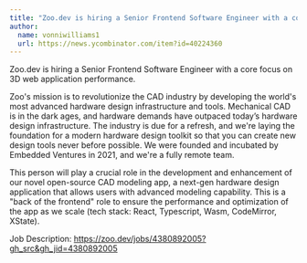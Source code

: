 ```yaml
---
title: "Zoo.dev is hiring a Senior Frontend Software Engineer with a core focus on 3D web application performance."
author:
  name: vonniwilliams1
  url: https://news.ycombinator.com/item?id=40224360
---
```

Zoo.dev is hiring a Senior Frontend Software Engineer with a core focus on 3D web application performance.

Zoo&#x27;s mission is to revolutionize the CAD industry by developing the world&#x27;s most advanced hardware design infrastructure and tools. Mechanical CAD is in the dark ages, and hardware demands have outpaced today’s hardware design infrastructure. The industry is due for a refresh, and we&#x27;re laying the foundation for a modern hardware design toolkit so that you can create new design tools never before possible. We were founded and incubated by Embedded Ventures in 2021, and we&#x27;re a fully remote team.

This person will play a crucial role in the development and enhancement of our novel open-source CAD modeling app, a next-gen hardware design application that allows users with advanced modeling capability. This is a &quot;back of the frontend&quot; role to ensure the performance and optimization of the app as we scale (tech stack: React, Typescript, Wasm, CodeMirror, XState).

Job Description: <a href="https:&#x2F;&#x2F;zoo.dev&#x2F;jobs&#x2F;4380892005?gh_src&amp;gh_jid=4380892005" rel="nofollow">https:&#x2F;&#x2F;zoo.dev&#x2F;jobs&#x2F;4380892005?gh_src&amp;gh_jid=4380892005</a>
